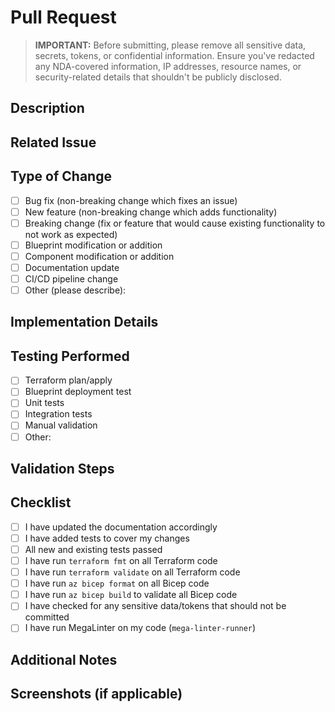 # Pull Request

> **IMPORTANT:** Before submitting, please remove all sensitive data, secrets, tokens, or confidential information. Ensure you've redacted any NDA-covered information, IP addresses, resource names, or security-related details that shouldn't be publicly disclosed.

## Description
<!-- Provide a detailed description of the changes in this PR -->

## Related Issue
<!-- Link to the related issue (Use the format: Fixes #123 or Relates to #123) -->

## Type of Change
<!-- What type of change does this PR introduce? Mark relevant options with 'x' -->
- [ ] Bug fix (non-breaking change which fixes an issue)
- [ ] New feature (non-breaking change which adds functionality)
- [ ] Breaking change (fix or feature that would cause existing functionality to not work as expected)
- [ ] Blueprint modification or addition
- [ ] Component modification or addition
- [ ] Documentation update
- [ ] CI/CD pipeline change
- [ ] Other (please describe):

## Implementation Details
<!-- Describe the implementation details and approach taken -->

## Testing Performed
<!-- Describe the testing you have performed or plan to perform -->
- [ ] Terraform plan/apply
- [ ] Blueprint deployment test
- [ ] Unit tests
- [ ] Integration tests
- [ ] Manual validation
- [ ] Other:

## Validation Steps
<!-- Provide steps that reviewers should follow to validate your changes -->

## Checklist
<!-- Mark relevant options with 'x' -->
- [ ] I have updated the documentation accordingly
- [ ] I have added tests to cover my changes
- [ ] All new and existing tests passed
- [ ] I have run `terraform fmt` on all Terraform code
- [ ] I have run `terraform validate` on all Terraform code
- [ ] I have run `az bicep format` on all Bicep code
- [ ] I have run `az bicep build` to validate all Bicep code
- [ ] I have checked for any sensitive data/tokens that should not be committed
- [ ] I have run MegaLinter on my code (`mega-linter-runner`)

## Additional Notes
<!-- Add any other context about the PR here -->

## Screenshots (if applicable)
<!-- Add screenshots to show the changes, if applicable -->
